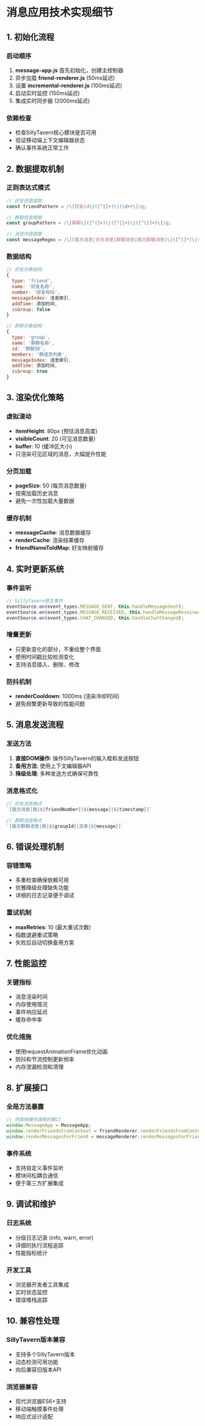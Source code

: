 # 消息应用技术实现细节

## 1. 初始化流程

### 启动顺序
1. **message-app.js** 首先初始化，创建主控制器
2. 异步加载 **friend-renderer.js** (50ms延迟)
3. 设置 **incremental-renderer.js** (100ms延迟)
4. 启动实时监控 (150ms延迟)
5. 集成实时同步器 (2000ms延迟)

### 依赖检查
- 检查SillyTavern核心模块是否可用
- 验证移动端上下文编辑器状态
- 确认事件系统正常工作

## 2. 数据提取机制

### 正则表达式模式
```javascript
// 好友信息提取
const friendPattern = /\[好友id\|([^|]+)\|(\d+)\]/g;

// 群聊信息提取  
const groupPattern = /\[群聊\|([^|]+)\|([^|]+)\|([^\]]+)\]/g;

// 消息内容提取
const messageRegex = /\[(我方消息|对方消息|群聊消息|我方群聊消息)\|([^|]*)\|([^|]*)\|([^|]*)\|([^\]]*)\]/g;
```

### 数据结构
```javascript
// 好友对象结构
{
  type: 'friend',
  name: '好友名称',
  number: '好友号码',
  messageIndex: 消息索引,
  addTime: 添加时间,
  isGroup: false
}

// 群聊对象结构
{
  type: 'group', 
  name: '群聊名称',
  id: '群聊ID',
  members: '群成员列表',
  messageIndex: 消息索引,
  addTime: 添加时间,
  isGroup: true
}
```

## 3. 渲染优化策略

### 虚拟滚动
- **itemHeight**: 80px (预估消息高度)
- **visibleCount**: 20 (可见消息数量)
- **buffer**: 10 (缓冲区大小)
- 只渲染可见区域的消息，大幅提升性能

### 分页加载
- **pageSize**: 50 (每页消息数量)
- 按需加载历史消息
- 避免一次性加载大量数据

### 缓存机制
- **messageCache**: 消息数据缓存
- **renderCache**: 渲染结果缓存
- **friendNameToIdMap**: 好友映射缓存

## 4. 实时更新系统

### 事件监听
```javascript
// SillyTavern原生事件
eventSource.on(event_types.MESSAGE_SENT, this.handleMessageSent);
eventSource.on(event_types.MESSAGE_RECEIVED, this.handleMessageReceived);
eventSource.on(event_types.CHAT_CHANGED, this.handleChatChanged);
```

### 增量更新
- 只更新变化的部分，不重绘整个界面
- 使用时间戳比较检测变化
- 支持消息插入、删除、修改

### 防抖机制
- **renderCooldown**: 1000ms (渲染冷却时间)
- 避免频繁更新导致的性能问题

## 5. 消息发送流程

### 发送方法
1. **直接DOM操作**: 操作SillyTavern的输入框和发送按钮
2. **备用方法**: 使用上下文编辑器API
3. **降级处理**: 多种发送方式确保可靠性

### 消息格式化
```javascript
// 好友消息格式
`[我方消息|我|${friendNumber}|${message}|${timestamp}]`

// 群聊消息格式  
`[我方群聊消息|我|${groupId}|文本|${message}]`
```

## 6. 错误处理机制

### 容错策略
- 多重检查确保依赖可用
- 优雅降级处理缺失功能
- 详细的日志记录便于调试

### 重试机制
- **maxRetries**: 10 (最大重试次数)
- 指数退避重试策略
- 失败后自动切换备用方案

## 7. 性能监控

### 关键指标
- 消息渲染时间
- 内存使用情况
- 事件响应延迟
- 缓存命中率

### 优化措施
- 使用requestAnimationFrame优化动画
- 防抖和节流控制更新频率
- 内存泄漏检测和清理

## 8. 扩展接口

### 全局方法暴露
```javascript
// 供其他模块调用的接口
window.MessageApp = MessageApp;
window.renderFriendsFromContext = friendRenderer.renderFriendsFromContext;
window.renderMessagesForFriend = messageRenderer.renderMessagesForFriend;
```

### 事件系统
- 支持自定义事件监听
- 模块间松耦合通信
- 便于第三方扩展集成

## 9. 调试和维护

### 日志系统
- 分级日志记录 (info, warn, error)
- 详细的执行流程追踪
- 性能指标统计

### 开发工具
- 浏览器开发者工具集成
- 实时状态监控
- 错误堆栈追踪

## 10. 兼容性处理

### SillyTavern版本兼容
- 支持多个SillyTavern版本
- 动态检测可用功能
- 向后兼容旧版本API

### 浏览器兼容
- 现代浏览器ES6+支持
- 移动端触摸事件处理
- 响应式设计适配
